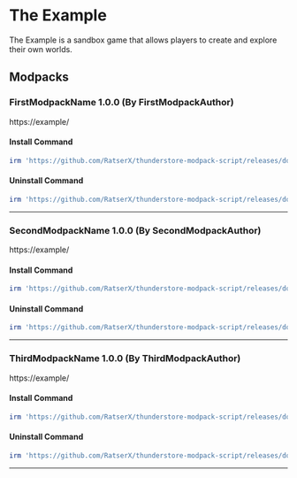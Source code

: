 # The Example

The Example is a sandbox game that allows players to create and explore their own worlds.

## Modpacks

### FirstModpackName 1.0.0 (By FirstModpackAuthor)
https://example/
#### Install Command

````ps1
irm 'https://github.com/RatserX/thunderstore-modpack-script/releases/download/r14439491632/Example-FirstModpackAuthor-FirstModpackName-Install.ps1' | iex
```` 

#### Uninstall Command

````ps1
irm 'https://github.com/RatserX/thunderstore-modpack-script/releases/download/r14439491632/Example-FirstModpackAuthor-FirstModpackName-Uninstall.ps1' | iex
```` 

---

### SecondModpackName 1.0.0 (By SecondModpackAuthor)
https://example/
#### Install Command

````ps1
irm 'https://github.com/RatserX/thunderstore-modpack-script/releases/download/r14439491632/Example-SecondModpackAuthor-SecondModpackName-Install.ps1' | iex
```` 

#### Uninstall Command

````ps1
irm 'https://github.com/RatserX/thunderstore-modpack-script/releases/download/r14439491632/Example-SecondModpackAuthor-SecondModpackName-Uninstall.ps1' | iex
```` 

---

### ThirdModpackName 1.0.0 (By ThirdModpackAuthor)
https://example/
#### Install Command

````ps1
irm 'https://github.com/RatserX/thunderstore-modpack-script/releases/download/r14439491632/Example-ThirdModpackAuthor-ThirdModpackName-Install.ps1' | iex
```` 

#### Uninstall Command

````ps1
irm 'https://github.com/RatserX/thunderstore-modpack-script/releases/download/r14439491632/Example-ThirdModpackAuthor-ThirdModpackName-Uninstall.ps1' | iex
```` 

---



